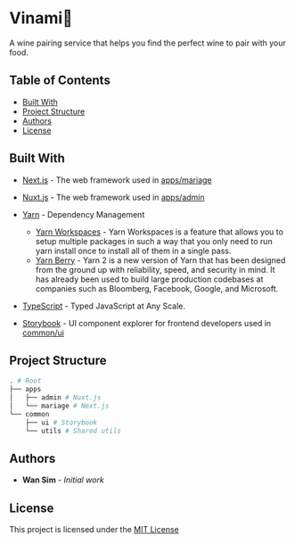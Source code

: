 # Vinami🍷

A wine pairing service that helps you find the perfect wine to pair with your food.

## Table of Contents

<!-- -   [Getting Started](#getting-started) -->
<!-- -   [Prerequisites](#prerequisites) -->
<!-- -   [Installing](#installing) -->
<!-- -   [Running the tests](#running-the-tests) -->
<!-- -   [Deployment](#deployment) -->

-   [Built With](#built-with)
-   [Project Structure](#project-structure)
    <!-- -   [Contributing](#contributing) -->
    <!-- -   [Versioning](#versioning) -->
-   [Authors](#authors)
-   [License](#license)
<!-- -   [Acknowledgments](#acknowledgments) -->

## Built With

-   [Next.js](https://nextjs.org/) - The web framework used in [apps/mariage](apps/mariage)

-   [Nuxt.js](https://nuxtjs.org/) - The web framework used in [apps/admin](apps/admin)

-   [Yarn](https://yarnpkg.com/) - Dependency Management
    -   [Yarn Workspaces](https://yarnpkg.com/lang/en/docs/workspaces/) - Yarn Workspaces is a feature that allows you to setup multiple packages in such a way that you only need to run yarn install once to install all of them in a single pass.
    -   [Yarn Berry](https://yarnpkg.com/getting-started/qa#why-should-you-upgrade-to-yarn-modern) - Yarn 2 is a new version of Yarn that has been designed from the ground up with reliability, speed, and security in mind. It has already been used to build large production codebases at companies such as Bloomberg, Facebook, Google, and Microsoft.
-   [TypeScript](https://www.typescriptlang.org/) - Typed JavaScript at Any Scale.
-   [Storybook](https://storybook.js.org/) - UI component explorer for frontend developers used in [common/ui](common/ui)

## Project Structure

```bash
. # Root
├── apps
│   ├── admin # Nuxt.js
│   └── mariage # Next.js
└── common
    ├── ui # Storybook
    └── utils # Shared utils
```

## Authors

-   **Wan Sim** - _Initial work_

## License

This project is licensed under the [MIT License](LICENSE)
